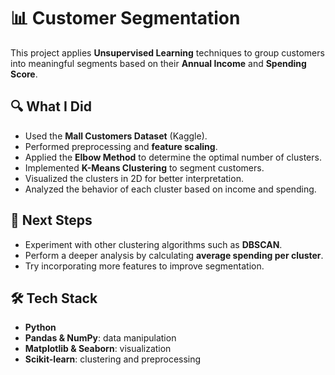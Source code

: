 # 📊 Customer Segmentation  

This project applies **Unsupervised Learning** techniques to group customers into meaningful segments based on their **Annual Income** and **Spending Score**.  

## 🔍 What I Did  
- Used the **Mall Customers Dataset** (Kaggle).  
- Performed preprocessing and **feature scaling**.  
- Applied the **Elbow Method** to determine the optimal number of clusters.  
- Implemented **K-Means Clustering** to segment customers.  
- Visualized the clusters in 2D for better interpretation.  
- Analyzed the behavior of each cluster based on income and spending.  

## 🚀 Next Steps  
- Experiment with other clustering algorithms such as **DBSCAN**.  
- Perform a deeper analysis by calculating **average spending per cluster**.  
- Try incorporating more features to improve segmentation.  

## 🛠️ Tech Stack  
- **Python**  
- **Pandas & NumPy**: data manipulation  
- **Matplotlib & Seaborn**: visualization  
- **Scikit-learn**: clustering and preprocessing  
